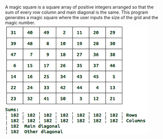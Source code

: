 A magic square is a square array of positive integers arranged so that the sum of every row column and main diagonal is the same. This program generates a magic square where the user inputs the size of the grid and the magic number.
![Screenshot](square2.png)
